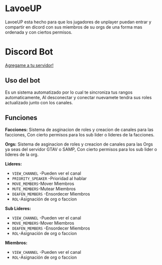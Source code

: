 # LavoeUP

LavoeUP esta hecho para que los jugadores de unplayer puedan entrar y compartir en dicord
con sus miembros de su orgs de una forma mas ordenada y con ciertos permisos.

# Discord Bot
[Agregame a tu servidor!](https://discord.com/api/oauth2/authorize?client_id=745396338312609812&permissions=8&scope=bot)


## Uso del bot
Es un sistema automatizado por lo cual te sincroniza tus rangos automaticamente, 
Al desconectar y conectar nuevamete tendra sus roles actualizado junto con los canales.

## Funciones

**Facciones:**
Sistema de asginacion de roles y creacion de canales para las facciones,
Con cierto permisos para los sub lider o lideres de la facciones.


**Orgs:**
Sistema de asginacion de roles y creacion de canales para las Orgs ya seas del servidor GTAV o SAMP,
Con cierto permisos para los sub lider o lideres de la org.

**Lideres:**
* `VIEW_CHANNEL` -Pueden ver el canal
* `PRIORITY_SPEAKER` -Prioridad al hablar
* `MOVE_MEMBERS`-Mover Miembros
* `MUTE_MEMBERS`-Mutear Miembros
* `DEAFEN_MEMBERS` -Ensordecer Miembros
* `ROL`-Asignación de org o faccion

**Sub Lideres:**
* `VIEW_CHANNEL` -Pueden ver el canal
* `MOVE_MEMBERS`-Mover Miembros
* `DEAFEN_MEMBERS` -Ensordecer Miembros
* `ROL`-Asignación de org o faccion

**Miembros:**
* `VIEW_CHANNEL` -Pueden ver el canal
* `ROL`-Asignación de org o faccion



